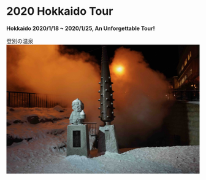 # 2020 Hokkaido Tour
**Hokkaido 2020/1/18 ~ 2020/1/25, An Unforgettable Tour!**

登別の温泉
![onsen](https://github.com/yuchenye90/yuchenye90.github.io/blob/master/onsen.hokkaido.jpg)
